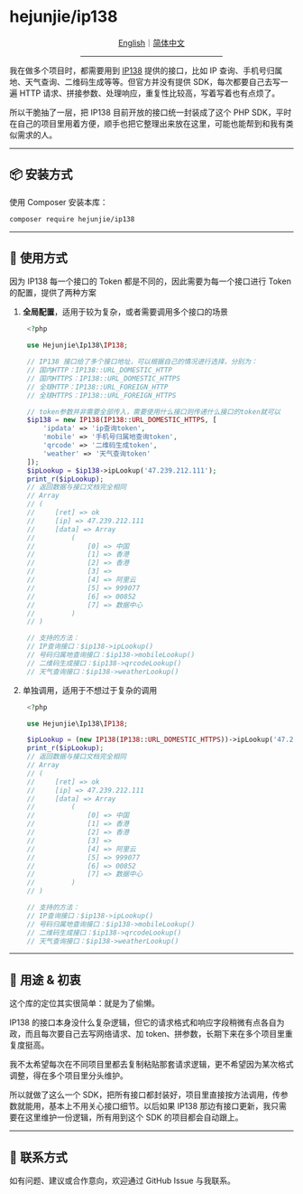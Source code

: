 # hejunjie/ip138

<div align="center">
  <a href="./README.md">English</a>｜<a href="./README.zh-CN.md">简体中文</a>
  <hr width="50%"/>
</div>

我在做多个项目时，都需要用到 [IP138](https://user.ip138.com/) 提供的接口，比如 IP 查询、手机号归属地、天气查询、二维码生成等等。但官方并没有提供 SDK，每次都要自己去写一遍 HTTP 请求、拼接参数、处理响应，重复性比较高，写着写着也有点烦了。

所以干脆抽了一层，把 IP138 目前开放的接口统一封装成了这个 PHP SDK，平时在自己的项目里用着方便，顺手也把它整理出来放在这里，可能也能帮到和我有类似需求的人。

---

## 📦 安装方式

使用 Composer 安装本库：

```bash
composer require hejunjie/ip138
```

---

## 🚀 使用方式

因为 IP138 每一个接口的 Token 都是不同的，因此需要为每一个接口进行 Token 的配置，提供了两种方案

1. **全局配置**，适用于较为复杂，或者需要调用多个接口的场景

   ```php
    <?php

    use Hejunjie\Ip138\IP138;

    // IP138 接口给了多个接口地址，可以根据自己的情况进行选择，分别为：
    // 国内HTTP：IP138::URL_DOMESTIC_HTTP
    // 国内HTTPS：IP138::URL_DOMESTIC_HTTPS
    // 全球HTTP：IP138::URL_FOREIGN_HTTP
    // 全球HTTPS：IP138::URL_FOREIGN_HTTPS

    // token参数并非需要全部传入，需要使用什么接口则传递什么接口的token就可以
    $ip138 = new IP138(IP138::URL_DOMESTIC_HTTPS, [
        'ipdata' => 'ip查询token',
        'mobile' => '手机号归属地查询token',
        'qrcode' => '二维码生成token',
        'weather' => '天气查询token'
    ]);
    $ipLookup = $ip138->ipLookup('47.239.212.111');
    print_r($ipLookup);
    // 返回数据与接口文档完全相同
    // Array
    // (
    //     [ret] => ok
    //     [ip] => 47.239.212.111
    //     [data] => Array
    //         (
    //             [0] => 中国
    //             [1] => 香港
    //             [2] => 香港
    //             [3] =>
    //             [4] => 阿里云
    //             [5] => 999077
    //             [6] => 00852
    //             [7] => 数据中心
    //         )
    // )

    // 支持的方法：
    // IP查询接口：$ip138->ipLookup()
    // 号码归属地查询接口：$ip138->mobileLookup()
    // 二维码生成接口：$ip138->qrcodeLookup()
    // 天气查询接口：$ip138->weatherLookup()
   ```

2. 单独调用，适用于不想过于复杂的调用

   ```php
    <?php

    use Hejunjie\Ip138\IP138;

    $ipLookup = (new IP138(IP138::URL_DOMESTIC_HTTPS))->ipLookup('47.239.212.111','jsonp','','ip查询token');
    print_r($ipLookup);
    // 返回数据与接口文档完全相同
    // Array
    // (
    //     [ret] => ok
    //     [ip] => 47.239.212.111
    //     [data] => Array
    //         (
    //             [0] => 中国
    //             [1] => 香港
    //             [2] => 香港
    //             [3] =>
    //             [4] => 阿里云
    //             [5] => 999077
    //             [6] => 00852
    //             [7] => 数据中心
    //         )
    // )

    // 支持的方法：
    // IP查询接口：$ip138->ipLookup()
    // 号码归属地查询接口：$ip138->mobileLookup()
    // 二维码生成接口：$ip138->qrcodeLookup()
    // 天气查询接口：$ip138->weatherLookup()
   ```

---

## 🧠 用途 & 初衷

这个库的定位其实很简单：就是为了偷懒。

IP138 的接口本身没什么复杂逻辑，但它的请求格式和响应字段稍微有点各自为政，而且每次要自己去写网络请求、加 token、拼参数，长期下来在多个项目里重复度挺高。

我不太希望每次在不同项目里都去复制粘贴那套请求逻辑，更不希望因为某次格式调整，得在多个项目里分头维护。

所以就做了这么一个 SDK，把所有接口都封装好，项目里直接按方法调用，传参数就能用，基本上不用关心接口细节。以后如果 IP138 那边有接口更新，我只需要在这里维护一份逻辑，所有用到这个 SDK 的项目都会自动跟上。

---

## 📮 联系方式

如有问题、建议或合作意向，欢迎通过 GitHub Issue 与我联系。

